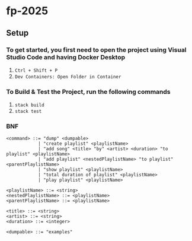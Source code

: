 # fp-2025

## Setup

### To get started, you first need to open the project using Visual Studio Code and having Docker Desktop
1. `Ctrl + Shift + P`
2. `Dev Containers: Open Folder in Container`

### To Build & Test the Project, run the following commands
1. `stack build`
2. `stack test`

### BNF
```
<command> ::= "dump" <dumpable>
            | "create playlist" <playlistName>
            | "add song" <title> "by" <artist> <duration> "to playlist" <playlistName>
            | "add playlist" <nestedPlaylistName> "to playlist" <parentPlaylistName>
            | "show playlist" <playlistName>
            | "total duration of playlist" <playlistName>
            | "play playlist" <playlistName>

<playlistName> ::= <string>
<nestedPlaylistName> ::= <playlistName>
<parentPlaylistName> ::= <playlistName>

<title> ::= <string>
<artist> ::= <string>
<duration> ::= <integer>

<dumpable> ::= "examples"

```